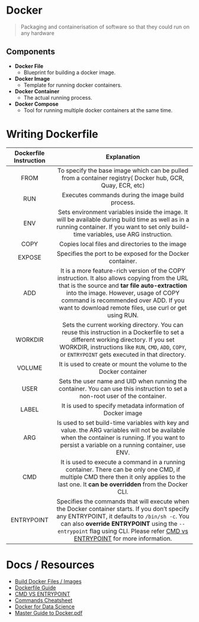 # Docker
> Packaging and containerisation of software so that they could run on any hardware
## Components
- **Docker File**
  - Blueprint for building a docker image.
- **Docker Image**
  - Template for running docker containers.
- **Docker Container**
  - The actual running process.
- **Docker Compose**
  - Tool for running multiple docker containers at the same time.
# Writing Dockerfile
|Dockerfile Instruction|Explanation|
| :----------------------: | :---------------------------------------------------------------------------------------------------------------------------------------------------------------------------------------------------------------------------------------------------------------: |
|FROM|To specify the base image which can be pulled from a container registry( Docker hub, GCR, Quay, ECR, etc)|
|RUN|Executes commands during the image build process.|
|ENV|Sets environment variables inside the image. It will be available during build time as well as in a running container. If you want to set only build-time variables, use ARG instruction.|
|COPY|Copies local files and directories to the image|
|EXPOSE|Specifies the port to be exposed for the Docker container.|
|ADD|It is a more feature-rich version of the COPY instruction. It also allows copying from the URL that is the source and **tar file auto-extraction** into the image. However, usage of COPY command is recommended over ADD. If you want to download remote files, use curl or get using RUN.|
|WORKDIR|Sets the current working directory. You can reuse this instruction in a Dockerfile to set a different working directory. If you set WORKDIR, instructions like `RUN`​, `CMD`​, `ADD`​, `COPY`​, or `ENTRYPOINT`​ gets executed in that directory.|
|VOLUME|It is used to create or mount the volume to the Docker container|
|USER|Sets the user name and UID when running the container. You can use this instruction to set a non-root user of the container.|
|LABEL|It is used to specify metadata information of Docker image|
|ARG|Is used to set build-time variables with key and value. the ARG variables will not be available when the container is running. If you want to persist a variable on a running container, use ENV.|
|CMD|It is used to execute a command in a running container. There can be only one CMD, if multiple CMD there then it only applies to the last one. It **can be overridden** from the Docker CLI.|
|ENTRYPOINT|Specifies the commands that will execute when the Docker container starts. If you don’t specify any ENTRYPOINT, it defaults to `/bin/sh -c`​. You can also **override ENTRYPOINT** using the `--entrypoint`​ flag using CLI. Please refer [CMD vs ENTRYPOINT](https://devopscube.com/run-scripts-docker-arguments/) for more information.|
# Docs / Resources
* [Build Docker Files / Images](https://devopscube.com/build-docker-image/)
* [Dockerfile Guide](https://youtu.be/-2X4JP3HgYU)
* [CMD VS ENTRYPOINT](https://devtron.ai/blog/cmd-and-entrypoint-differences/)
* [Commands Cheatsheet](https://dockerlabs.collabnix.com/docker/cheatsheet/)
* [Docker for Data Science](https://www.dataquest.io/blog/docker-data-science/)
* [Master Guide to Docker.pdf](Docker/Master%20Guide%20to%20Docker.pdf)<!-- {"embed":"true","width":180} -->

